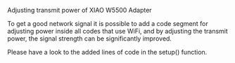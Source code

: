 Adjusting transmit power of XIAO W5500 Adapter


To get a good network signal it is possible to add a code segment for adjusting power inside all codes that use WiFi, 
and by adjusting the transmit power, the signal strength can be significantly improved.

Please have a look to the added lines of code in the setup() function.